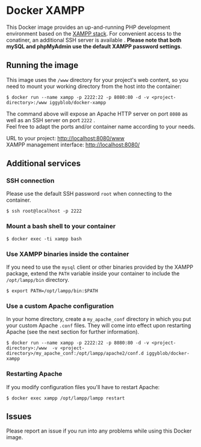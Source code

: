 # Docker XAMPP
This Docker image provides an up-and-running PHP development environment based on the [XAMPP stack](https://www.apachefriends.org/index.html). For convenient access to the conatiner, an additional SSH server is available . __Please note that both mySQL and phpMyAdmin use the default XAMPP password settings__.

## Running the image
This image uses the `/www` directory for your project's web content, so you need to mount your working directory from the host into the container:
```
$ docker run --name xampp -p 2222:22 -p 8080:80 -d -v <project-directory>:/www iggyblob/docker-xampp
```

The command above will expose an Apache HTTP server on port `8080` as well as an SSH server on port `2222` .    
Feel free to adapt the ports and/or container name according to your needs.

URL to your project: [http://localhost:8080/www](http://localhost:8080/www)    
XAMPP management interface: [http://localhost:8080/](http://localhost:8080/)

## Additional services

### SSH connection
Please use the default SSH password `root` when connecting to the container.
```
$ ssh root@localhost -p 2222
```

### Mount a bash shell to your container
```
$ docker exec -ti xampp bash
```

### Use XAMPP binaries inside the container
If you need to use the `mysql` client or other binaries provided by the XAMPP package, extend the `PATH` variable inside your container to include the `/opt/lampp/bin` directory.
```
$ export PATH=/opt/lampp/bin:$PATH
```

### Use a custom Apache configuration
In your home directory, create a `my_apache_conf` directory in which you put your custom Apache `.conf` files. They will come into effect upon restarting Apache (see the next section for further information).
```
$ docker run --name xampp -p 2222:22 -p 8080:80 -d -v <project-directory>:/www  -v <project-directory>/my_apache_conf:/opt/lampp/apache2/conf.d iggyblob/docker-xampp
```

### Restarting Apache
If you modify configuration files you'll have to restart Apache:
```
$ docker exec xampp /opt/lampp/lampp restart
```

## Issues
Please report an issue if you run into any problems while using this Docker image.
